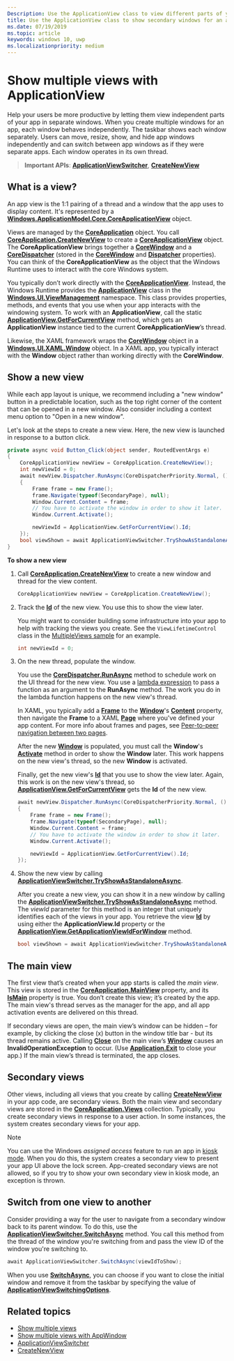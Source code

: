 ```yaml
---
Description: Use the ApplicationView class to view different parts of your app in separate windows.
title: Use the ApplicationView class to show secondary windows for an app
ms.date: 07/19/2019
ms.topic: article
keywords: windows 10, uwp
ms.localizationpriority: medium
---
```

# Show multiple views with ApplicationView

Help your users be more productive by letting them view independent parts of your app in separate windows. When you create multiple windows for an app, each window behaves independently. The taskbar shows each window separately. Users can move, resize, show, and hide app windows independently and can switch between app windows as if they were separate apps. Each window operates in its own thread.

> **Important APIs**: [**ApplicationViewSwitcher**](/uwp/api/Windows.UI.ViewManagement.ApplicationViewSwitcher), [**CreateNewView**](/uwp/api/windows.applicationmodel.core.coreapplication.createnewview)

## What is a view?

An app view is the 1:1 pairing of a thread and a window that the app uses to display content. It's represented by a [**Windows.ApplicationModel.Core.CoreApplicationView**](/uwp/api/Windows.ApplicationModel.Core.CoreApplicationView) object.

Views are managed by the [**CoreApplication**](/uwp/api/Windows.ApplicationModel.Core.CoreApplication) object. You call [**CoreApplication.CreateNewView**](/uwp/api/windows.applicationmodel.core.coreapplication.createnewview) to create a [**CoreApplicationView**](/uwp/api/Windows.ApplicationModel.Core.CoreApplicationView) object. The **CoreApplicationView** brings together a [**CoreWindow**](/uwp/api/Windows.UI.Core.CoreWindow) and a [**CoreDispatcher**](/uwp/api/Windows.UI.Core.CoreDispatcher) (stored in the [**CoreWindow**](/uwp/api/windows.applicationmodel.core.coreapplicationview.corewindow) and [**Dispatcher**](/uwp/api/windows.applicationmodel.core.coreapplicationview.dispatcher) properties). You can think of the **CoreApplicationView** as the object that the Windows Runtime uses to interact with the core Windows system.

You typically don’t work directly with the [**CoreApplicationView**](/uwp/api/Windows.ApplicationModel.Core.CoreApplicationView). Instead, the Windows Runtime provides the [**ApplicationView**](/uwp/api/Windows.UI.ViewManagement.ApplicationView) class in the [**Windows.UI.ViewManagement**](/uwp/api/Windows.UI.ViewManagement) namespace. This class provides properties, methods, and events that you use when your app interacts with the windowing system. To work with an **ApplicationView**, call the static [**ApplicationView.GetForCurrentView**](/uwp/api/windows.ui.viewmanagement.applicationview.getforcurrentview) method, which gets an **ApplicationView** instance tied to the current **CoreApplicationView**’s thread.

Likewise, the XAML framework wraps the [**CoreWindow**](/uwp/api/Windows.UI.Core.CoreWindow) object in a [**Windows.UI.XAML.Window**](/uwp/api/Windows.UI.Xaml.Window) object. In a XAML app, you typically interact with the **Window** object rather than working directly with the **CoreWindow**.

## Show a new view

While each app layout is unique, we recommend including a "new window" button in a predictable location, such as the top right corner of the content that can be opened in a new window. Also consider including a context menu option to "Open in a new window".

Let's look at the steps to create a new view. Here, the new view is launched in response to a button click.

```csharp
private async void Button_Click(object sender, RoutedEventArgs e)
{
    CoreApplicationView newView = CoreApplication.CreateNewView();
    int newViewId = 0;
    await newView.Dispatcher.RunAsync(CoreDispatcherPriority.Normal, () =>
    {
        Frame frame = new Frame();
        frame.Navigate(typeof(SecondaryPage), null);   
        Window.Current.Content = frame;
        // You have to activate the window in order to show it later.
        Window.Current.Activate();

        newViewId = ApplicationView.GetForCurrentView().Id;
    });
    bool viewShown = await ApplicationViewSwitcher.TryShowAsStandaloneAsync(newViewId);
}
```

**To show a new view**

1.  Call [**CoreApplication.CreateNewView**](/uwp/api/windows.applicationmodel.core.coreapplication.createnewview) to create a new window and thread for the view content.

    ```csharp
    CoreApplicationView newView = CoreApplication.CreateNewView();
    ```

2.  Track the [**Id**](/uwp/api/windows.ui.viewmanagement.applicationview.id) of the new view. You use this to show the view later.

    You might want to consider building some infrastructure into your app to help with tracking the views you create. See the `ViewLifetimeControl` class in the [MultipleViews sample](https://github.com/Microsoft/Windows-universal-samples/tree/master/Samples/MultipleViews) for an example.

    ```csharp
    int newViewId = 0;
    ```

3.  On the new thread, populate the window.

    You use the [**CoreDispatcher.RunAsync**](/uwp/api/windows.ui.core.coredispatcher.runasync) method to schedule work on the UI thread for the new view. You use a [lambda expression](/dotnet/csharp/language-reference/operators/lambda-expressions) to pass a function as an argument to the **RunAsync** method. The work you do in the lambda function happens on the new view's thread.

    In XAML, you typically add a [**Frame**](/uwp/api/Windows.UI.Xaml.Controls.Frame) to the [**Window**](/uwp/api/Windows.UI.Xaml.Window)'s [**Content**](/uwp/api/windows.ui.xaml.window.content) property, then navigate the **Frame** to a XAML [**Page**](/uwp/api/Windows.UI.Xaml.Controls.Page) where you've defined your app content. For more info about frames and pages, see [Peer-to-peer navigation between two pages](../basics/navigate-between-two-pages.md).

    After the new [**Window**](/uwp/api/Windows.UI.Xaml.Window) is populated, you must call the **Window**'s [**Activate**](/uwp/api/windows.ui.xaml.window.activate) method in order to show the **Window** later. This work happens on the new view's thread, so the new **Window** is activated.

    Finally, get the new view's [**Id**](/uwp/api/windows.ui.viewmanagement.applicationview.id) that you use to show the view later. Again, this work is on the new view's thread, so [**ApplicationView.GetForCurrentView**](/uwp/api/windows.ui.viewmanagement.applicationview.getforcurrentview) gets the **Id** of the new view.

    ```csharp
    await newView.Dispatcher.RunAsync(CoreDispatcherPriority.Normal, () =>
    {
        Frame frame = new Frame();
        frame.Navigate(typeof(SecondaryPage), null);   
        Window.Current.Content = frame;
        // You have to activate the window in order to show it later.
        Window.Current.Activate();

        newViewId = ApplicationView.GetForCurrentView().Id;
    });
    ```

4.  Show the new view by calling [**ApplicationViewSwitcher.TryShowAsStandaloneAsync**](/uwp/api/windows.ui.viewmanagement.applicationviewswitcher.tryshowasstandaloneasync).

    After you create a new view, you can show it in a new window by calling the [**ApplicationViewSwitcher.TryShowAsStandaloneAsync**](/uwp/api/windows.ui.viewmanagement.applicationviewswitcher.tryshowasstandaloneasync) method. The *viewId* parameter for this method is an integer that uniquely identifies each of the views in your app. You retrieve the view [**Id**](/uwp/api/windows.ui.viewmanagement.applicationview.id) by using either the **ApplicationView.Id** property or the [**ApplicationView.GetApplicationViewIdForWindow**](/uwp/api/windows.ui.viewmanagement.applicationview.getapplicationviewidforwindow) method.

    ```csharp
    bool viewShown = await ApplicationViewSwitcher.TryShowAsStandaloneAsync(newViewId);
    ```

## The main view


The first view that’s created when your app starts is called the *main view*. This view is stored in the [**CoreApplication.MainView**](/uwp/api/windows.applicationmodel.core.coreapplication.mainview) property, and its [**IsMain**](/uwp/api/windows.applicationmodel.core.coreapplicationview.ismain) property is true. You don’t create this view; it’s created by the app. The main view's thread serves as the manager for the app, and all app activation events are delivered on this thread.

If secondary views are open, the main view’s window can be hidden – for example, by clicking the close (x) button in the window title bar - but its thread remains active. Calling [**Close**](/uwp/api/windows.ui.xaml.window.close) on the main view’s [**Window**](/uwp/api/Windows.UI.Xaml.Window) causes an **InvalidOperationException** to occur. (Use [**Application.Exit**](/uwp/api/windows.ui.xaml.application.exit) to close your app.) If the main view’s thread is terminated, the app closes.

## Secondary views


Other views, including all views that you create by calling [**CreateNewView**](/uwp/api/windows.applicationmodel.core.coreapplication.createnewview) in your app code, are secondary views. Both the main view and secondary views are stored in the [**CoreApplication.Views**](/uwp/api/windows.applicationmodel.core.coreapplication.views) collection. Typically, you create secondary views in response to a user action. In some instances, the system creates secondary views for your app.

> [!NOTE]
> You can use the Windows *assigned access* feature to run an app in [kiosk mode](/windows/manage/set-up-a-device-for-anyone-to-use). When you do this, the system creates a secondary view to present your app UI above the lock screen. App-created secondary views are not allowed, so if you try to show your own secondary view in kiosk mode, an exception is thrown.

## Switch from one view to another

Consider providing a way for the user to navigate from a secondary window back to its parent window. To do this, use the [**ApplicationViewSwitcher.SwitchAsync**](/uwp/api/windows.ui.viewmanagement.applicationviewswitcher.switchasync) method. You call this method from the thread of the window you're switching from and pass the view ID of the window you're switching to.

```csharp
await ApplicationViewSwitcher.SwitchAsync(viewIdToShow);
```

When you use [**SwitchAsync**](/uwp/api/windows.ui.viewmanagement.applicationviewswitcher.switchasync), you can choose if you want to close the initial window and remove it from the taskbar by specifying the value of [**ApplicationViewSwitchingOptions**](/uwp/api/Windows.UI.ViewManagement.ApplicationViewSwitchingOptions).

## Related topics

- [Show multiple views](show-multiple-views.md)
- [Show multiple views with AppWindow](app-window.md)
- [ApplicationViewSwitcher](/uwp/api/Windows.UI.ViewManagement.ApplicationViewSwitcher)
- [CreateNewView](/uwp/api/windows.applicationmodel.core.coreapplication.createnewview)